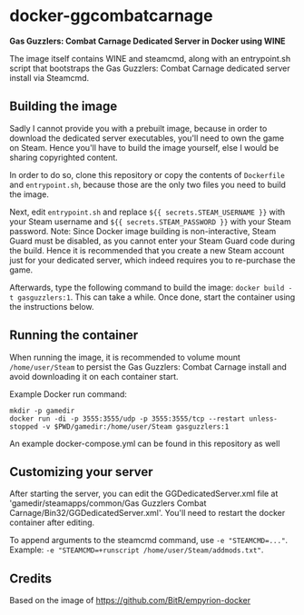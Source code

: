 # docker-ggcombatcarnage
**Gas Guzzlers: Combat Carnage Dedicated Server in Docker using WINE**

The image itself contains WINE and steamcmd, along with an entrypoint.sh script that bootstraps the Gas Guzzlers: Combat Carnage dedicated server install via Steamcmd.

## Building the image

Sadly I cannot provide you with a prebuilt image, because in order to download the dedicated server executables, you'll need to own the game on Steam. Hence you'll have to build the image yourself, else I would be sharing copyrighted content. 

In order to do so, clone this repository or copy the contents of `Dockerfile` and `entrypoint.sh`, because those are the only two files you need to build the image.

Next, edit `entrypoint.sh` and replace `${{ secrets.STEAM_USERNAME }}` with your Steam username and `${{ secrets.STEAM_PASSWORD }}` with your Steam password. 
Note: Since Docker image building is non-interactive, Steam Guard must be disabled, as you cannot enter your Steam Guard code during the build. Hence it is recommended that you create a new Steam account just for your dedicated server, which indeed requires you to re-purchase the game.

Afterwards, type the following command to build the image: `docker build -t gasguzzlers:1`. This can take a while.
Once done, start the container using the instructions below.

## Running the container
When running the image, it is recommended to volume mount `/home/user/Steam` to persist the Gas Guzzlers: Combat Carnage install and avoid downloading it on each container start.

Example Docker run command:
```
mkdir -p gamedir
docker run -di -p 3555:3555/udp -p 3555:3555/tcp --restart unless-stopped -v $PWD/gamedir:/home/user/Steam gasguzzlers:1
```
An example docker-compose.yml can be found in this repository as well

## Customizing your server
After starting the server, you can edit the GGDedicatedServer.xml file at 'gamedir/steamapps/common/Gas Guzzlers Combat Carnage/Bin32/GGDedicatedServer.xml'. You'll need to restart the docker container after editing.

To append arguments to the steamcmd command, use `-e "STEAMCMD=..."`. Example: `-e "STEAMCMD=+runscript /home/user/Steam/addmods.txt"`.

## Credits
Based on the image of https://github.com/BitR/empyrion-docker
